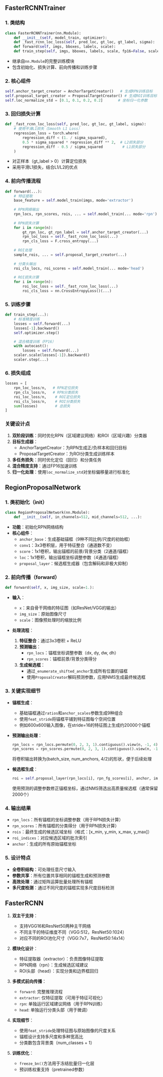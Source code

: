 ## FasterRCNNTrainer

### 1. 类结构
```python
class FasterRCNNTrainer(nn.Module):
    def __init__(self, model_train, optimizer):
    def _fast_rcnn_loc_loss(self, pred_loc, gt_loc, gt_label, sigma):
    def forward(self, imgs, bboxes, labels, scale):
    def train_step(self, imgs, bboxes, labels, scale, fp16=False, scaler=None):
```
- 继承自`nn.Module`的完整训练模块
- 包含初始化、损失计算、前向传播和训练步骤

### 2. 核心组件
```python
self.anchor_target_creator = AnchorTargetCreator()   # 生成RPN训练目标
self.proposal_target_creator = ProposalTargetCreator() # 生成ROI训练目标
self.loc_normalize_std = [0.1, 0.1, 0.2, 0.2]       # 坐标归一化参数
```

### 3. 回归损失计算
```python
def _fast_rcnn_loc_loss(self, pred_loc, gt_loc, gt_label, sigma):
    # 使用平滑L1损失（Smooth L1 Loss）
    regression_loss = torch.where(
        regression_diff < (1. / sigma_squared),
        0.5 * sigma_squared * regression_diff ** 2,  # L2损失部分
        regression_diff - 0.5 / sigma_squared         # L1损失部分
    )
```
- 对正样本（gt_label > 0）计算定位损失
- 采用平滑L1损失，结合L1/L2的优点

### 4. 前向传播流程
```python
def forward(...):
    # 特征提取
    base_feature = self.model_train(imgs, mode='extractor')
    
    # RPN网络输出
    rpn_locs, rpn_scores, rois, ... = self.model_train(... mode='rpn')
    
    # RPN损失计算
    for i in range(n):
        gt_rpn_loc, gt_rpn_label = self.anchor_target_creator(...)
        rpn_loc_loss = self._fast_rcnn_loc_loss(...)
        rpn_cls_loss = F.cross_entropy(...)
    
    # ROI处理
    sample_rois, ... = self.proposal_target_creator(...)
    
    # 分类头输出
    roi_cls_locs, roi_scores = self.model_train(... mode='head')
    
    # ROI损失计算
    for i in range(n):
        roi_loc_loss = self._fast_rcnn_loc_loss(...)
        roi_cls_loss = nn.CrossEntropyLoss()(...)
```

### 5. 训练步骤
```python
def train_step(...):
    # 标准精度训练
    losses = self.forward(...)
    losses[-1].backward()
    self.optimizer.step()

    # 混合精度训练（FP16）
    with autocast():
        losses = self.forward(...)
    scaler.scale(losses[-1]).backward()
    scaler.step(...)
```

### 6. 损失组成
```python
losses = [
    rpn_loc_loss/n,   # RPN定位损失
    rpn_cls_loss/n,   # RPN分类损失
    roi_loc_loss/n,    # ROI定位损失
    roi_cls_loss/n,    # ROI分类损失
    sum(losses)        # 总损失
]
```

### 关键设计点
1. **双阶段训练**：同时优化RPN（区域建议网络）和ROI（区域兴趣）分类器
2. **目标生成器**：
   - AnchorTargetCreator：为RPN生成正/负样本和回归目标
   - ProposalTargetCreator：为ROI分类生成训练样本
3. **多任务损失**：同时优化定位（回归）和分类任务
4. **混合精度支持**：通过FP16加速训练
5. **归一化处理**：使用`loc_normalize_std`对坐标偏移量进行标准化



## RegionProposalNetwork

### 1. 类初始化（__init__）
```python
class RegionProposalNetwork(nn.Module):
    def __init__(self, in_channels=512, mid_channels=512, ...):
```
- **功能**：初始化RPN网络结构
- **核心组件**：
  - `anchor_base`：生成基础锚框（9种不同比例/尺度的初始框）
  - `conv1`：3x3卷积层，用于特征整合（通道数不变）
  - `score`：1x1卷积，输出锚框的前景/背景分类（2通道/锚框）
  - `loc`：1x1卷积，输出锚框坐标调整参数（4通道/锚框）
  - `proposal_layer`：候选框生成器（包含解码和非极大抑制）

### 2. 前向传播（forward）
```python
def forward(self, x, img_size, scale=1.):
```
- **输入**：
  - `x`：来自骨干网络的特征图（如ResNet/VGG的输出）
  - `img_size`：原始图像尺寸
  - `scale`：图像预处理时的缩放比例

- **处理流程**：
  1. **特征整合**：通过3x3卷积 + ReLU
  2. **预测输出**：
     - `rpn_locs`：锚框坐标调整参数（dx, dy, dw, dh）
     - `rpn_scores`：锚框前景/背景分类得分
  3. **生成候选框**：
     - 通过`_enumerate_shifted_anchor`生成所有位置的锚框
     - 使用`ProposalCreator`解码预测参数，应用NMS生成最终候选框

### 3. 关键实现细节
- **锚框生成**：
  - 基础锚框通过`ratios`和`anchor_scales`参数生成9种组合
  - 使用`feat_stride`将锚框平铺到特征图每个空间位置
  - 例如600x600输入图像，在stride=16的特征图上生成约20000个锚框

- **预测输出处理**：
  ```python
  rpn_locs = rpn_locs.permute(0, 2, 3, 1).contiguous().view(n, -1, 4)
  rpn_scores = rpn_scores.permute(0, 2, 3, 1).contiguous().view(n, -1, 2)
  ```
  将卷积输出转换为(batch_size, num_anchors, 4/2)的形状，便于后续处理

- **候选框生成**：
  ```python
  roi = self.proposal_layer(rpn_locs[i], rpn_fg_scores[i], anchor, img_size)
  ```
  使用预测的调整参数修正锚框坐标，通过NMS筛选出高质量候选框（通常保留2000个）

### 4. 输出结果
- `rpn_locs`：所有锚框的坐标调整参数（用于RPN损失计算）
- `rpn_scores`：所有锚框的分类得分（用于RPN损失计算）
- `rois`：最终生成的候选区域坐标（格式：[x_min, y_min, x_max, y_max]）
- `roi_indices`：对应候选区域的批次索引
- `anchor`：生成的所有原始锚框坐标

### 5. 设计特点
- **全卷积结构**：可处理任意尺寸输入
- **参数共享**：所有位置共享相同的锚框生成和预测参数
- **高效处理**：通过矩阵运算批量处理所有锚框
- **多尺度检测**：通过不同尺度的锚框实现多尺度目标检测



## FasterRCNN

1. **双主干支持**：
   - 支持VGG16和ResNet50两种主干网络
   - 不同主干的特征维度不同（VGG:512，ResNet50:1024）
   - 对应不同的ROI池化尺寸（VGG:7x7，ResNet50:14x14）

2. **模块化设计**：
   - 特征提取器（extractor）：负责图像特征提取
   - RPN网络（rpn）：生成候选区域建议
   - ROI头部（head）：实现分类和边界框回归

3. **多模式前向传播**：
   - `forward`: 完整推理流程
   - `extractor`: 仅特征提取（可用于特征可视化）
   - `rpn`: 单独运行区域建议网络（用于RPN训练）
   - `head`: 单独运行分类头部（用于微调）

4. **实现细节**：
   - 使用`feat_stride`处理特征图与原始图像的尺度关系
   - 锚框设计支持多尺度和多种宽高比
   - 分类数包含背景类（num_classes + 1）

5. **训练优化**：
   - `freeze_bn()`方法用于冻结批量归一化层
   - 预训练权重支持（pretrained参数）
